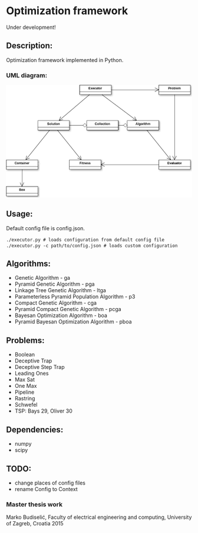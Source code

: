 # Optimization framework

Under development!

## Description:

Optimization framework implemented in Python.

### UML diagram:
![optframe logo](/docs/optframe.png)

## Usage:

Default config file is config.json.

```
./executor.py # loads configuration from default config file
./executor.py -c path/to/config.json # loads custom configuration
```

## Algorithms: 

* Genetic Algorithm - ga
* Pyramid Genetic Algorithm - pga
* Linkage Tree Genetic Algorithm - ltga
* Parameterless Pyramid Population Algorithm - p3
* Compact Genetic Algorithm - cga
* Pyramid Compact Genetic Algorithm - pcga
* Bayesan Optimization Algorithm - boa
* Pyramid Bayesan Optimization Algorithm - pboa

## Problems:

* Boolean
* Deceptive Trap
* Deceptive Step Trap
* Leading Ones
* Max Sat
* One Max
* Pipeline
* Rastring
* Schwefel
* TSP: Bays 29, Oliver 30

## Dependencies:

* numpy
* scipy

## TODO:

* change places of config files
* rename Config to Context

### Master thesis work

Marko Budiselić, Faculty of electrical engineering and computing, University of Zagreb, Croatia 2015

